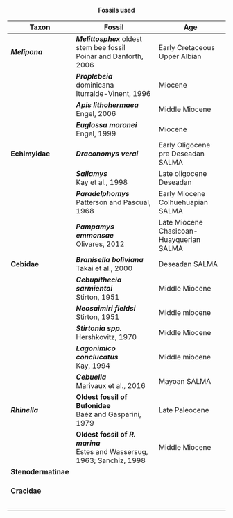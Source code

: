 <p align=center>
<b>Fossils used</b>
</p>
<p align=center>

Taxon | Fossil | Age 
------|--------|----
<b>_Melipona_</b> | <b>_Melittosphex_</b> oldest stem bee fossil</br>Poinar and Danforth, 2006 | Early Cretaceous</br>Upper Albian
<span class="tab"> | <b>_Proplebeia_</b> dominicana</br>Iturralde-Vinent, 1996 | Miocene
<span class="tab"> | <b>_Apis lithohermaea_</b></br> Engel, 2006 | Middle Miocene
<span class="tab"> | <b>_Euglossa moronei_</b></br> Engel, 1999 | Miocene
<b>Echimyidae</b> | <b>_Draconomys verai_</b></br> | Early Oligocene</br> pre Deseadan SALMA
<span class="tab"> |<b>_Sallamys_</b></br> Kay et al., 1998 | Late oligocene</br>Deseadan
<span class="tab"> |<b>_Paradelphomys_</b></br> Patterson and Pascual, 1968 | Early Miocene</br> Colhuehuapian SALMA
<span class="tab"> |<b>_Pampamys emmonsae_</b></br> Olivares, 2012 | Late Miocene</br> Chasicoan-Huayquerian SALMA
<b>Cebidae</b> | <b>_Branisella boliviana_</b></br> Takai et al., 2000 | Deseadan SALMA
<span class="tab"> |<b>_Cebupithecia sarmientoi_</b></br> Stirton, 1951 | Middle Miocene
<span class="tab"> |<b>_Neosaimiri fieldsi_</b></br> Stirton, 1951 | Middle miocene
<span class="tab"> |<b>_Stirtonia spp._</b></br> Hershkovitz, 1970 | Middle Miocene
<span class="tab"> |<b>_Lagonimico conclucatus_</b></br> Kay, 1994 | Middle miocene 
<span class="tab"> |<b>_Cebuella_</b></br> Marivaux et al., 2016 | Mayoan SALMA
<b>_Rhinella_</b> |<b>Oldest fossil of Bufonidae</b></br> Baéz and Gasparini, 1979 | Late Paleocene
<span class="tab"> |<b>Oldest fossil of _R. marina_</b></br> Estes and Wassersug, 1963; Sanchíz, 1998 | Middle Miocene
<b>Stenodermatinae</b> |
<span class="tab"> |
<span class="tab"> |
<span class="tab"> |
<b>Cracidae</b> |
<span class="tab"> |
<span class="tab"> |
<span class="tab"> |
<span class="tab"> |
<span class="tab"> |
</p>
